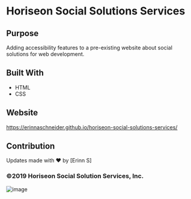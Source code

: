 # Horiseon Social Solutions Services

## Purpose
Adding accessibility features to a pre-existing website about social solutions for web development.

## Built With
* HTML
* CSS

## Website
https://erinnaschneider.github.io/horiseon-social-solutions-services/

## Contribution
Updates made with ❤️ by [Erinn S]

### ©️2019 Horiseon Social Solution Services, Inc.
![image](https://user-images.githubusercontent.com/90404513/137421680-a7424351-55db-4e04-93e2-4427f43b42ef.png)
